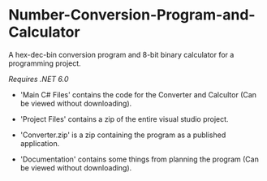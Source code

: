 # Number-Conversion-Program-and-Calculator
A hex-dec-bin conversion program and 8-bit binary calculator for a programming project.

*Requires .NET 6.0*


- 'Main C# Files' contains the code for the Converter and Calcultor (Can be viewed without downloading).

- 'Project Files' contains a zip of the entire visual studio project.

- 'Converter.zip' is a zip containing the program as a published application.

- 'Documentation' contains some things from planning the program (Can be viewed without downloading).

